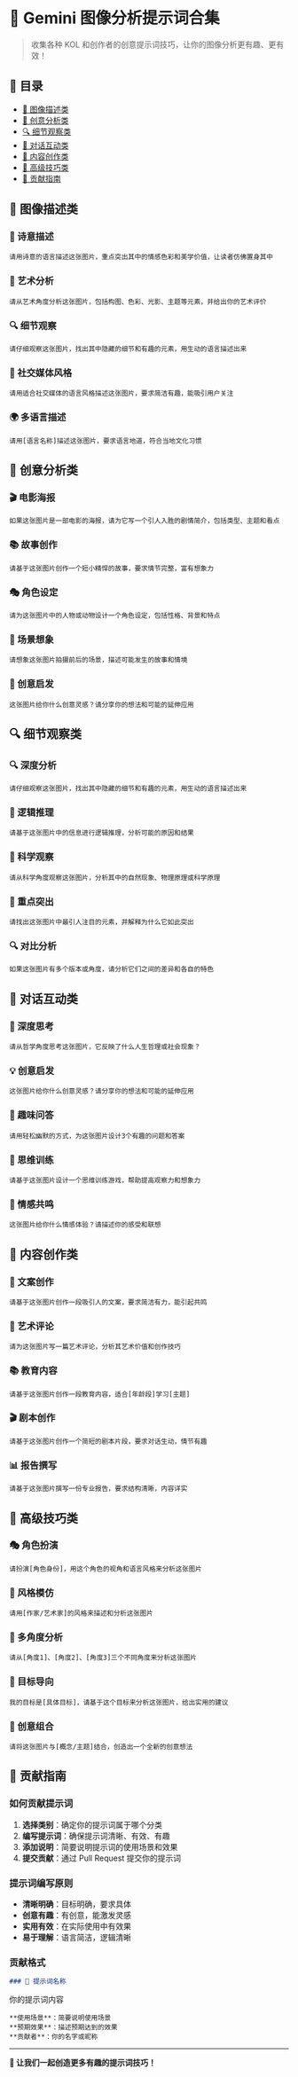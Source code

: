 # 🎯 Gemini 图像分析提示词合集

> 收集各种 KOL 和创作者的创意提示词技巧，让你的图像分析更有趣、更有效！

## 📖 目录

- [🎯 图像描述类](#图像描述类)
- [🎨 创意分析类](#创意分析类)
- [🔍 细节观察类](#细节观察类)
- [💬 对话互动类](#对话互动类)
- [📝 内容创作类](#内容创作类)
- [🌟 高级技巧类](#高级技巧类)
- [🤝 贡献指南](#贡献指南)

## 🎯 图像描述类

### 🌟 诗意描述
```
请用诗意的语言描述这张图片，重点突出其中的情感色彩和美学价值，让读者仿佛置身其中
```

### 🎨 艺术分析
```
请从艺术角度分析这张图片，包括构图、色彩、光影、主题等元素，并给出你的艺术评价
```

### 🔍 细节观察
```
请仔细观察这张图片，找出其中隐藏的细节和有趣的元素，用生动的语言描述出来
```

### 📱 社交媒体风格
```
请用适合社交媒体的语言风格描述这张图片，要求简洁有趣，能吸引用户关注
```

### 🌍 多语言描述
```
请用[语言名称]描述这张图片，要求语言地道，符合当地文化习惯
```

## 🎨 创意分析类

### 🎬 电影海报
```
如果这张图片是一部电影的海报，请为它写一个引人入胜的剧情简介，包括类型、主题和看点
```

### 📚 故事创作
```
请基于这张图片创作一个短小精悍的故事，要求情节完整，富有想象力
```

### 🎭 角色设定
```
请为这张图片中的人物或动物设计一个角色设定，包括性格、背景和特点
```

### 🎪 场景想象
```
请想象这张图片拍摄前后的场景，描述可能发生的故事和情境
```

### 🎨 创意启发
```
这张图片给你什么创意灵感？请分享你的想法和可能的延伸应用
```

## 🔍 细节观察类

### 🔍 深度分析
```
请仔细观察这张图片，找出其中隐藏的细节和有趣的元素，用生动的语言描述出来
```

### 🧠 逻辑推理
```
请基于这张图片中的信息进行逻辑推理，分析可能的原因和结果
```

### 🔬 科学观察
```
请从科学角度观察这张图片，分析其中的自然现象、物理原理或科学原理
```

### 🎯 重点突出
```
请找出这张图片中最引人注目的元素，并解释为什么它如此突出
```

### 🔍 对比分析
```
如果这张图片有多个版本或角度，请分析它们之间的差异和各自的特色
```

## 💬 对话互动类

### 🤔 深度思考
```
请从哲学角度思考这张图片，它反映了什么人生哲理或社会现象？
```

### 💡 创意启发
```
这张图片给你什么创意灵感？请分享你的想法和可能的延伸应用
```

### 🎪 趣味问答
```
请用轻松幽默的方式，为这张图片设计3个有趣的问题和答案
```

### 🧠 思维训练
```
请基于这张图片设计一个思维训练游戏，帮助提高观察力和想象力
```

### 💭 情感共鸣
```
这张图片给你什么情感体验？请描述你的感受和联想
```

## 📝 内容创作类

### 📝 文案创作
```
请基于这张图片创作一段吸引人的文案，要求简洁有力，能引起共鸣
```

### 🎨 艺术评论
```
请为这张图片写一篇艺术评论，分析其艺术价值和创作技巧
```

### 📚 教育内容
```
请基于这张图片创作一段教育内容，适合[年龄段]学习[主题]
```

### 🎬 剧本创作
```
请基于这张图片创作一个简短的剧本片段，要求对话生动，情节有趣
```

### 📊 报告撰写
```
请基于这张图片撰写一份专业报告，要求结构清晰，内容详实
```

## 🌟 高级技巧类

### 🎭 角色扮演
```
请扮演[角色身份]，用这个角色的视角和语言风格来分析这张图片
```

### 🎨 风格模仿
```
请用[作家/艺术家]的风格来描述和分析这张图片
```

### 🔄 多角度分析
```
请从[角度1]、[角度2]、[角度3]三个不同角度来分析这张图片
```

### 🎯 目标导向
```
我的目标是[具体目标]，请基于这个目标来分析这张图片，给出实用的建议
```

### 🌈 创意组合
```
请将这张图片与[概念/主题]结合，创造出一个全新的创意想法
```

## 🤝 贡献指南

### 如何贡献提示词

1. **选择类别**：确定你的提示词属于哪个分类
2. **编写提示词**：确保提示词清晰、有效、有趣
3. **添加说明**：简要说明提示词的使用场景和效果
4. **提交贡献**：通过 Pull Request 提交你的提示词

### 提示词编写原则

- **清晰明确**：目标明确，要求具体
- **创意有趣**：有创意，能激发灵感
- **实用有效**：在实际使用中有效果
- **易于理解**：语言简洁，逻辑清晰

### 贡献格式

```markdown
### 🎯 提示词名称
```
你的提示词内容
```
**使用场景**：简要说明使用场景
**预期效果**：描述预期达到的效果
**贡献者**：你的名字或昵称
```

---

**🌟 让我们一起创造更多有趣的提示词技巧！**
